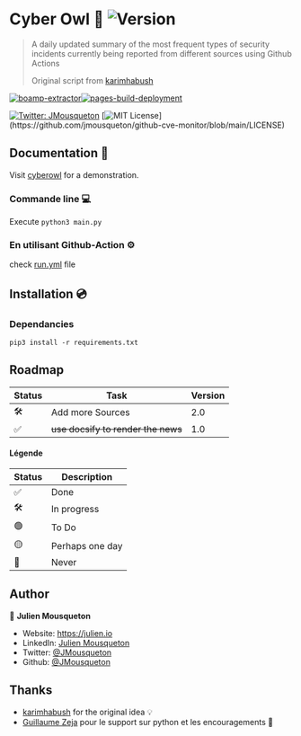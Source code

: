 # Cyber Owl 🦉 ![Version](https://img.shields.io/badge/version-1.0-blue.svg)

> A daily updated summary of the most frequent types of security incidents currently being reported from different sources using Github Actions
> 
> Original script from [karimhabush](https://github.com/karimhabush/cyberowl) 

[![boamp-extractor](https://github.com/JMousqueton/cyberowl/actions/workflows/run.yml/badge.svg)](https://github.com/JMousqueton/cyberowl/actions/workflows/run.yml)[![pages-build-deployment](https://github.com/JMousqueton/cyberowl/actions/workflows/pages/pages-build-deployment/badge.svg)](https://github.com/JMousqueton/cyberowl/actions/workflows/pages/pages-build-deployment)

[![Twitter: JMousqueton](https://img.shields.io/twitter/follow/JMousqueton.svg?style=social)](https://twitter.com/JMousqueton)
[![MIT License](https://img.shields.io/apm/l/atomic-design-ui.svg?)](https://github.com/jmousqueton/github-cve-monitor/blob/main/LICENSE)

## Documentation 📖 

Visit [cyberowl](https://cyberowl.mousqueton.io) for a demonstration. 

### Commande line  💻

Execute  `python3 main.py` 

### En utilisant Github-Action ⚙️

check [run.yml](https://github.com/JMousqueton/cyberowl/blob/main/.github/workflows/run.yml) file

## Installation 💿

### Dependancies

```
pip3 install -r requirements.txt
```

## Roadmap

| Status | Task  | Version |
|---|---|---|
| 🛠 | Add more Sources | 2.0 |
| ✅ | ~~use docsify to render the news~~ | 1.0 |  

#### Légende

| Status | Description |
|---|---|
| ✅ | Done |
| 🛠 | In progress |
| 🟢 | To Do | 
| 🟡 | Perhaps one day |
| 🔴 | Never  |

## Author

👤 **Julien Mousqueton**

* Website: <https://julien.io>
* LinkedIn: [Julien Mousqueton](https://linkedin.com/in/julienmousqueton)
* Twitter: [@JMousqueton](https://twitter.com/JMousqueton)
* Github: [@JMousqueton](https://github.com/JMousqueton)

## Thanks 

 - [karimhabush](https://github.com/karimhabush/) for the original idea 💡
 - [Guillaume Zeja](https://twitter.com/guzefr) pour le support sur python et les encouragements 🍻
